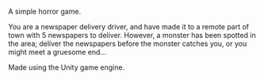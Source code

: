 A simple horror game.

You are a newspaper delivery driver, and have made it to a remote part of town with 5 newspapers to deliver. However, a monster has been spotted in the area; deliver the newspapers before the monster catches you, or you might meet a gruesome end...

Made using the Unity game engine.
